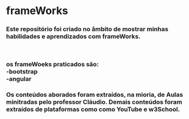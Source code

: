 # frameWorks
<h3>Este repositório foi criado no âmbito de mostrar minhas habilidades e aprendizados com frameWorks.</h3><br>
<h3>os frameWoeks praticados são:<br>
-bootstrap <br>
-angular <br> </h3>


<h3>Os conteúdos aborados foram extraídos, na mioria, de Aulas minitradas pelo professor Cláudio.
Demais conteúdos foram extraídos de plataformas como como YouTube e w3School.</h3>
